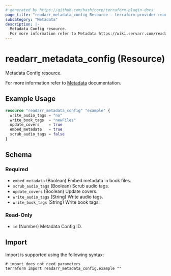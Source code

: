 ```yaml
---
# generated by https://github.com/hashicorp/terraform-plugin-docs
page_title: "readarr_metadata_config Resource - terraform-provider-readarr"
subcategory: "Metadata"
description: |-
  Metadata Config resource.
  For more information refer to Metadata https://wiki.servarr.com/readarr/settings#options documentation.
---
```


# readarr_metadata_config (Resource)

<!-- subcategory:Metadata -->Metadata Config resource.
For more information refer to [Metadata](https://wiki.servarr.com/readarr/settings#options) documentation.

## Example Usage

```terraform
resource "readarr_metadata_config" "example" {
  write_audio_tags = "no"
  write_book_tags  = "newFiles"
  update_covers    = true
  embed_metadata   = true
  scrub_audio_tags = false
}
```

<!-- schema generated by tfplugindocs -->
## Schema

### Required

- `embed_metadata` (Boolean) Embed metadata in book files.
- `scrub_audio_tags` (Boolean) Scrub audio tags.
- `update_covers` (Boolean) Update covers.
- `write_audio_tags` (String) Write audio tags.
- `write_book_tags` (String) Write book tags.

### Read-Only

- `id` (Number) Metadata Config ID.

## Import

Import is supported using the following syntax:

```shell
# import does not need parameters
terraform import readarr_metadata_config.example ""
```
